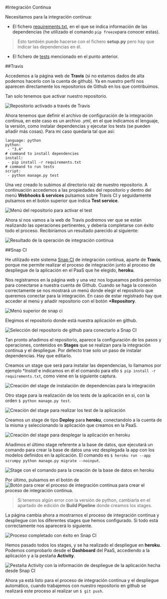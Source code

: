 #Integración Continua

Necesitamos para la integración continua:

- El fichero [requirements.txt](hhttps://github.com/JesGor/Proyecto-IV-DAI/blob/master/requirements.txt), en el que se indica información de las dependencias (he utilizado el comando `pip freeze`para conocer estas). 

> Esto también puede hacerse con el fichero **setup.py** pero hay que indicar las dependencias en él.

- El fichero de [tests](https://github.com/JesGor/Proyecto-IV-DAI/blob/master/core/tests.py) mencionado en el punto anterior.


##Travis

Accedemos a la página web de **Travis** (si no estamos dados de alta podemos hacerlo con la cuenta de github). Ya en nuestro perfil nos aparecen directamente los repositorios de Github en los que contribuimos.

Tan solo tenemos que activar nuestro repositorio.

![Repositorio activado a través de Travis](http://i1175.photobucket.com/albums/r628/jesusgorillo/travis_activado_zpsuuttlvkl.png)

Ahora tenemos que definir el archivo de configuración de la integración continua, en este caso es un archivo *.yml*, en el que indicamos el lenguaje, la versión, como instalar dependencias y ejecutar los tests (se pueden añadir más cosas). Para mi caso quedaría tal que así:

```
language: python
python:
 - "3.4"
# command to install dependencies
install:
 - pip install -r requirements.txt
# command to run tests
script:
 - python manage.py test
```

Una vez creado lo subimos al directorio raíz de nuestro repositorio. A continuación accedemos a las propiedades del repositorio y dentro del menú **Webhooks & services** pulsamos sobre Travis CI y seguidamente pulsamos en el botón superior que indica **Test service**.

![Menú del repositorio para activar el test](http://i1175.photobucket.com/albums/r628/jesusgorillo/test_service_zpsexufhaht.png)

Ahora si nos vamos a la web de Travis podremos ver que se están realizando las operaciones pertinentes, y debería completarse con éxito todo el proceso. Recibiríamos un resultado parecido al siguiente:

![Resultado de la operación de integración continua](http://i1175.photobucket.com/albums/r628/jesusgorillo/travis_completado_zpshb1sstys.png)

##Snap CI

He utilizado este sistema [Snap CI](https://snap-ci.com/) de integración continua, aparte de **Travis**, porque me permite realizar el proceso de integración junto al proceso de despliegue de la aplicación en el PaaS que he elegido, **heroku**.

Nos registramos en la página web y una vez nos logueamos pedirá permiso para conectarse a nuestra cuenta de Github. Cuando se haga la conexión correctamente se nos mostrará un menú donde elegir el repositorio que queremos conectar para la integración. En caso de estar registrado hay que acceder al menú y añadir repositorio con el botón **+Repository**.

![Menú superior de snap ci](http://i1175.photobucket.com/albums/r628/jesusgorillo/cap6_zpscvtfvc6b.png)

Elegimos el repositorio donde está nuestra aplicación en github.

![Selección del repositorio de github para conectarlo a Snap CI](http://i1175.photobucket.com/albums/r628/jesusgorillo/cap7_zpsbxj6hs3g.png)

Tan pronto añadimos el repositorio, aparece la configuración de los pasos y operaciones, contenidos en **Stages** que se realizan para la integración continua y el despliegue. Por defecto trae solo un paso de instalar dependencias. Hay que editarlo.

Creamos un stage que será para instalar las dependencias, lo llamamos por ejemplo **Install* e indicamos en él el comando para ello `$ pip install -r requirements.txt`, como viene en la siguiente captura.

![Creación del stage de instalación de dependencias para la integración](http://i1175.photobucket.com/albums/r628/jesusgorillo/cap8_zpswgzp6quz.png)

Otro stage para la realización de los tests de la aplicación en si, con la orden `$ python manage.py test`.

![Creación del stage para realizar los test de la aplicación](http://i1175.photobucket.com/albums/r628/jesusgorillo/cap9_zpsrapprrwc.png)

Creamos un stage de tipo **Deploy**  para **heroku**, conectandolo a la cuenta de la misma y seleccionando la aplicación que creamos en la PaaS.

![Creación del stage para desplegar la aplicación en heroku](http://i1175.photobucket.com/albums/r628/jesusgorillo/cap10_zpsvgt6s8lq.png)

Añadimos el último stage referente a la base de datos, que ejecutará un comando para crear la base de datos una vez desplegada la app con los modelos definidos en la aplicación. El comando es `$ heroku run --app scrumpy python manage.py migrate --noinput`.

![Stage con el comando para la creación de la base de datos en heroku](http://i1175.photobucket.com/albums/r628/jesusgorillo/cap14_zpsmhuzqztn.png)

Por último, pulsamos en el botón de ![Botón para crear el proceso de integración continua](http://i1175.photobucket.com/albums/r628/jesusgorillo/cap11_zps3mwkwf2t.png) para crear el proceso de integración continua.

> Si tenemos algún error con la versión de python, cambiarla en el apartado de edición de **Build Pipeline** donde creamos los stages.

La página cambia ahora a mostrarnos el proceso de integración continua y despliegue con los diferentes stages que hemos configurado. Si todo está correctamente nos aparecerá lo siguiente.

![Proceso completado con éxito en Snap CI](http://i1175.photobucket.com/albums/r628/jesusgorillo/cap15_zpswr3r7unr.png)

Hemos pasado todos los stages, y se ha realizado el despliegue en **heroku**. Podemos comprobarlo desde el **Dashboard** del PaaS, accediendo a la aplicación y a la pestaña **Activity**.

![Pestaña Activity con la información de despliegue de la aplicación hecha desde Snap CI](http://i1175.photobucket.com/albums/r628/jesusgorillo/cap13_zpsk5hlca5v.png)

Ahora ya está listo para el proceso de integración continua y el despliegue automático, cuando trabajemos con nuestro repositorio en github se realizará este proceso al realizar un `$ git push`.